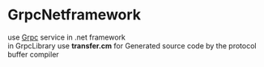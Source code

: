 # GrpcNetframework
use <a href="https://grpc.io/docs/what-is-grpc/introduction/">Grpc</a> service in .net framework
<br>
in GrpcLibrary use <b>transfer.cm</b> for Generated source code by the protocol buffer compiler
